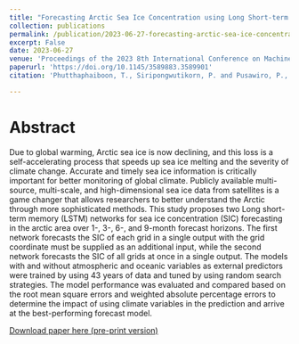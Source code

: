 ```yaml
---
title: "Forecasting Arctic Sea Ice Concentration using Long Short-term Memory Networks"
collection: publications
permalink: /publication/2023-06-27-forecasting-arctic-sea-ice-concentration-icmlt2023
excerpt: False
date: 2023-06-27
venue: 'Proceedings of the 2023 8th International Conference on Machine Learning Technologies (ICMLT 2023)'
paperurl: 'https://doi.org/10.1145/3589883.3589901'
citation: 'Phutthaphaiboon, T., Siripongwutikorn, P. and Pusawiro, P., 2023, "Forecasting Arctic Sea Ice Concentration using Long Short-term Memory Networks", 2023 International Conference on Machine Learning Technologies, 8th, March 10–12, 2023, Stockholm, Sweden, pp. 121–126.'

---
```


Abstract
======
Due to global warming, Arctic sea ice is now declining, and this loss is a self-accelerating process that speeds up sea ice melting and the severity of climate change. Accurate and timely sea ice information is critically important for better monitoring of global climate. Publicly available multi-source, multi-scale, and high-dimensional sea ice data from satellites is a game changer that allows researchers to better understand the Arctic through more sophisticated methods. This study proposes two Long short-term memory (LSTM) networks for sea ice concentration (SIC) forecasting in the arctic area over 1-, 3-, 6-, and 9-month forecast horizons. The first network forecasts the SIC of each grid in a single output with the grid coordinate must be supplied as an additional input, while the second network forecasts the SIC of all grids at once in a single output. The models with and without atmospheric and oceanic variables as external predictors were trained by using 43 years of data and tuned by using random search strategies. The model performance was evaluated and compared based on the root mean square errors and weighted absolute percentage errors to determine the impact of using climate variables in the prediction and arrive at the best-performing forecast model.

[Download paper here (pre-print version)](http://movephutthaphaiboon.github.io/files/ML006-Preprint.pdf)

<!---
Recommended citation: Phutthaphaiboon, T., Siripongwutikorn, P. and Pusawiro, P., 2023, "Forecasting Arctic Sea Ice Concentration using Long Short-term Memory Networks", 2023 International Conference on Machine Learning Technologies, 8th, March 10–12, 2023, Stockholm, Sweden, pp. 121–126. [https://doi.org/10.1145/3589883.3589901](https://doi.org/10.1145/3589883.3589901).
--->
